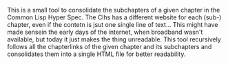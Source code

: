 This is a small tool to consolidate the subchapters of a given chapter in the Common Lisp Hyper Spec.
The Clhs has a different website for each (sub-) chapter, even if the contetn is jsut one single line of text... This might have made sensein the early days of the internet, when broadband wasn't available, but today it just makes the thing unreadable. 
This tool recursively follows all the chapterlinks of the given chapter and its subchapters and consolidates them into a single HTML file for better readability.